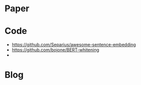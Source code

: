 # Paper


# Code
- https://github.com/Separius/awesome-sentence-embedding
- https://github.com/bojone/BERT-whitening
- 



# Blog


